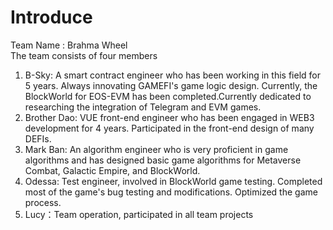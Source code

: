 # Introduce
Team Name : Brahma Wheel  
The team consists of four members
1. B-Sky: A smart contract engineer who has been working in this field for 5 years. Always innovating GAMEFI's game logic design. Currently, the BlockWorld for EOS-EVM has been completed.Currently dedicated to researching the integration of Telegram and EVM games.
2. Brother Dao: VUE front-end engineer who has been engaged in WEB3 development for 4 years. Participated in the front-end design of many DEFIs.
3. Mark Ban: An algorithm engineer who is very proficient in game algorithms and has designed basic game algorithms for Metaverse Combat, Galactic Empire, and BlockWorld.
4. Odessa: Test engineer, involved in BlockWorld game testing. Completed most of the game's bug testing and modifications. Optimized the game process.
5. Lucy：Team operation, participated in all team projects
